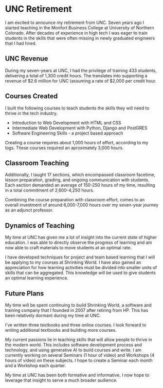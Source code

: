 # UNC Retirement

I am excited to announce my retirement from UNC.
Seven years ago I started teaching in the Monfort Business College at University of Northern Colorado.  After decades of experience in high tech I was eager to train students in the skills that were often missing in newly graduated engineers that I had hired.  

## UNC Revenue

During my seven-years at UNC, I had the privilege of training 433 students, delivering a total of 1,300 credit hours. The translates into supporting a revenue of  $2.6 million for UNC (assuming a rate of $2,000 per credit hour. 

## Courses Created

I built the following courses to teach students the skills they will need to thrive in the tech industry.

- Introduction to Web Development with HTML and CSS
- Intermediate Web Development with Python, Django and PostGRES
- Software Engineering Skills - a project based approach

Creating a course requires about 1,000 hours of effort, according to my logs.  These courses required an aproximately 3,000 hours. 

## Classroom Teaching

Additionally, I taught 17 sections, which encompassed classroom facetime, lesson preparation, grading, and ongoing communication with students. Each section demanded an average of 150-250 hours of my time, resulting in a total commitment of 2,600-4,250 hours.

Combining the course preparation with classroom effort, comes to an overall investment of around  6,000-7,000 hours over my seven-year journey as an adjunct professor.

## Dynamics of Teaching

My time at UNC has given me a lot of insight into the current state of higher education.  I was able to directly observe the progress of learning and am now able to craft materials to move students at an optimal rate.

I have developed techniques for project and team based learning that I will be applying to my courses at Shrinking World.  I have also gained an appreciation for how learning activities must be divided into smaller units of skills that can be aggregated.  This knowledge will be used to give students an optimal learning experience.

## Future Plans

My time will be spent continuing to build Shrinking World, a software and training company that I founded in 2007 after retiring from HP.  This has been relatively dormant during my time at UNC.

I've written three textbooks and three online courses.  I look forward to writing additional textbooks and building more courses.

My current passions lie in teaching skills that will allow people to thrive in the modern world.  This includes software development process and technology, and using generative AI to build courses and write.   I am currently working on several Seminars (1 hour of video) and Workshops (4 hours of video) on these subjects.   I hope to create a Seminar each month and a Workshop each quarter.

My time at UNC has been both formative and informative.  I now hope to leverage that insight to serve a much broader audience.
